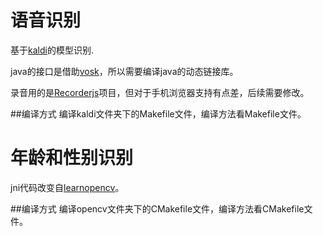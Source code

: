# 语音识别
基于[kaldi](https://github.com/kaldi-asr/kaldi.git)的模型识别. 

java的接口是借助[vosk](https://github.com/alphacep/vosk-api)，所以需要编译java的动态链接库。

录音用的是[Recorderjs](https://github.com/mattdiamond/Recorderjs)项目，但对于手机浏览器支持有点差，后续需要修改。

##编译方式
编译kaldi文件夹下的Makefile文件，编译方法看Makefile文件。

# 年龄和性别识别
jni代码改变自[learnopencv](https://github.com/spmallick/learnopencv)。

##编译方式
编译opencv文件夹下的CMakefile文件，编译方法看CMakefile文件。